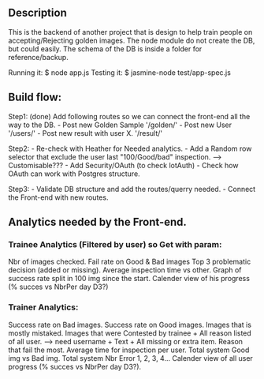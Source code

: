 ## Description
This is the backend of another project that is design to help train people on accepting/Rejecting golden images.
The node module do not create the DB, but could easily. The schema of the DB is inside a folder for reference/backup.

Running it: $ node app.js
Testing it: $ jasmine-node test/app-spec.js

## Build flow:
Step1: (done)
Add following routes so we can connect the front-end all the way to the DB.
	- Post new Golden Sample '/golden/'
	- Post new User '/users/'
	- Post new result with user X. '/result/'

Step2: 
	- Re-check with Heather for Needed analytics.
	- Add a Random row selector that exclude the user last "100/Good/bad" inspection. --> Customisable???
	- Add Security/OAuth (to check lotAuth)
	- Check how OAuth can work with Postgres structure.

Step3:
	- Validate DB structure and add the routes/querry needed.
	- Connect the Front-end with new routes.


## Analytics needed by the Front-end. 
### Trainee Analytics (Filtered by user) so Get with param:
Nbr of images checked.
Fail rate on Good & Bad images
Top 3 problematic decision (added or missing).
Average inspection time vs other. 
Graph of success rate split in 100 img since the start.
Calender view of his progress (% succes vs NbrPer day D3?)

### Trainer Analytics:
Success rate on Bad images.
Success rate on Good images.
Images that is mostly mistaked.
Images that were Contested by trainee + All reason listed of all user. --> need username + Text + All missing or extra item.
Reason that fail the most.
Average time for inspection per user.
Total system Good img vs Bad img.
Total system Nbr Error 1, 2, 3, 4... 
Calender view of all user progress (% succes vs NbrPer day D3?).
